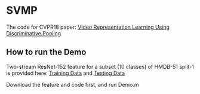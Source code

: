 # SVMP
The code for CVPR18 paper: [Video Representation Learning Using Discriminative Pooling](https://arxiv.org/pdf/1803.10628.pdf)
## How to run the Demo
Two-stream ResNet-152 feature for a subset (10 classes) of HMDB-51 split-1 is provided here: [Training Data](https://drive.google.com/open?id=1hLWDpq0v0r29s1Pd_-3xSXtLgVD9tkCT) and [Testing Data](https://drive.google.com/file/d/1wD4gv0or4nxlkm68DNYu9wvAdRAOmD7t/view?usp=sharing)

Download the feature and code first, and run Demo.m
